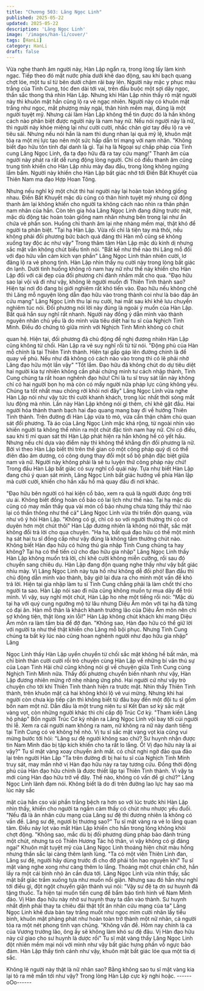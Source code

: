 ```yaml
---
title: "Chương 503: Lăng Ngọc Linh"
published: 2025-05-22
updated: 2025-05-22
description: 'Lăng Ngọc Linh'
image: '/images/han-li/cover/'
tags: [HanLi]
category: HanLi
draft: false
---
```


Vừa nghe thanh âm người này, Hàn Lập ngẩn ra, trong lòng lấy
làm kinh ngạc.
Tiếp theo đó mặt nước phía dưới khẽ dao động, sau khi bạch
quang chợt lóe, một tu sĩ từ bên dưới chậm rãi bay lên.
Người này mặc y phục màu trắng của Tinh Cung, tóc đen dài tới
vai, trên đầu buộc một sợi dây ngọc, thần sắc thong thả nhìn Hàn
Lập.
Nhưng khi Hàn Lập nhìn thấy rõ mặt người này thì khuôn mặt hắn
cũng lộ ra vẻ ngạc nhiên.
Người này có khuôn mặt trắng như ngọc, mắt phượng mày ngài,
thân hình mềm mại, đúng là một người tuyệt mỹ. Nhưng cái làm
Hàn Lập không thể tin được đó là hắn không cách nào phân biệt
được người này là nam hay nữ.
Nếu nói người này là nữ, thì người này khóe miệng lại như cười
cười, nhấc chân giơ tay đều lộ ra vẻ tiêu sái. Nhưng nếu nói hắn
là nam thì dung nhan lại quá mỹ lệ, khuôn mặt tỏa ra một mị lực
tạo nên một sức hấp dẫn trí mạng với nam nhân.
"Không biết đạo hữu tôn tính đại danh là gì. Tại hạ là Ngoại sự
chấp pháp của Tinh cung Lăng Ngọc Linh, đa tạ đạo hữu đã ra
tay cứu mạng!"
Thanh âm của người này phát ra rất dễ rung động lòng người.
Chỉ có điều thanh âm cũng trung tính khiến cho Hàn Lập nhíu
mày đau đầu, trong lòng không ngừng lẩm bẩm.
Người này khiến cho Hàn Lập bất giác nhớ tới Điền Bất Khuyết
của Thiên Nam ma đạo Hợp Hoan Tông.

Nhưng nếu nghĩ kỹ một chút thì hai người này lại hoàn toàn
không giống nhau.
Điền Bất Khuyết mặc dù cũng có thân hình tuyệt mỹ nhưng cử
động thanh âm lại không khiến cho người ta không cách nào nhìn
ra thân phận nam nhân của hắn.
Còn tên gia hỏa Lăng Ngọc Linh đang đứng trước mặt, mặc dù
động tác hoàn toàn giống nam nhân nhưng bên trong lại như ẩn
chứa vẻ phấn son. Huống chi thanh âm lại nhẹ nhàng mềm mại,
thật khó để người ta phân biệt.
"Tại hạ Hàn Lập. Vừa rồi chỉ là tiện tay mà thôi, nếu không phải
đối phương bức bách quá đáng thì Hàn mỗ cũng sẽ không xuống
tay độc ác như vậy" Trong thâm tâm Hàn Lập mặc dù kinh dị
nhưng sắc mặt vẫn không chút biểu tình nói.
"Bất kể như thế nào thì Lăng mỗ đối với đạo hữu vẫn cảm kích
vạn phần" Lăng Ngọc Linh thản nhiên cười, lơ đãng lộ ra vẻ
phong tình.
Hàn Lập nhìn thấy nụ cười này trong lòng bất giác ớn lạnh. Dưới
tình huống không rõ nam hay nữ như thế này khiến cho Hàn Lập
đối với cái đẹp của đối phương chỉ đành nhắm mắt cho qua.
"Đạo hữu sao lại vội vã đi như vậy, không lẽ người muốn đi Thiên
Tinh thành sao? Hiện tại nơi đó đang bị giới nghiêm rất khó tiến
vào. Đạo hữu nếu không chê thì Lăng mỗ nguyện lòng dẫn đạo
hữu vào trong thành coi như là báo đáp ân cứu mạng" Lăng Ngọc
Linh thu lại nụ cười, hai mắt sau khi khẽ lưu chuyển nghiêm túc
nói.
Đối phương nói lời này đúng là ngoài ý muốn của Hàn Lập.
Bất quá hắn suy nghĩ rất nhanh. Người này đồng ý dẫn mình vào
thành nguyên nhân chủ yếu là do mình vừa tiêu diệt hai tu sĩ của
Nghịch Tinh Minh.
Điều đó chứng tỏ giữa mình với Nghịch Tinh Minh không có chút

quan hệ.
Hiện tại, đối phương đã chủ động đề nghị đương nhiên Hàn Lập
cũng không từ chối. Hàn Lập ra vẻ suy nghĩ rồi từ từ nói.
"Động phủ của Hàn mỗ chính là tại Thiên Tinh thành. Hiện tại gấp
gáp lên đường chính là để quay về phủ. Nếu như đã không có
cách nào vào trong thì có lẽ phải nhờ Lăng đạo hữu một lần vậy"
"Tốt lắm. Đạo hữu đã không chút do dự tiêu diệt hai người kia tự
nhiên không cần phải chứng minh tư cách nhập thành, Tinh Cung
chúng ta rất hoan nghênh đạo hữu! Chỉ là tu sĩ truy sát lần này
không chỉ có hai người bọn họ mà còn có mấy người nữa pháp
lực cũng không yếu. Chúng ta tốt nhất mau chóng rời khỏi nơi
đây" Lăng Ngọc Linh vừa nghe Hàn Lập nói như vậy tức thì cười
khanh khách, trong lúc nhất thời sóng mắt lưu động mà nhìn.
Lần này Hàn Lập không nói gì thêm, chỉ khẽ gật đầu. Hai người
hóa thành thanh bạch hai đạo quang mang bay đi về hướng
Thiên Tinh thành.
Trên đường đi Hàn Lập vừa tò mò, vừa cẩn thận chăm chú quan
sát đối phương.
Tà áo của Lăng Ngọc Linh mặc khá rộng, từ ngoài nhìn vào khiến
người ta không thể nhìn ra một chút đặc tính nam hay nữ. Chỉ có
điều, sau khi tỉ mỉ quan sát thì Hàn Lập phát hiện ra hắn không hề
có yết hầu.
Nhưng nếu chỉ dựa vào điểm này thì không thể khẳng địn đối
phương là nữ. Bởi vì theo Hàn Lập biết thì trên thế gian có một
công pháp quỷ dị có thể điên đảo âm dương, có công dụng thay
đổi một số bộ phận đặc biệt giữa nam và nữ. Người này không
phải là sẽ tu luyện thứ công pháp này chứ!
Trong đầu Hàn Lập bất giác có suy nghĩ cổ quái này.
Tựa như biết Hàn Lập đang chú ý quan sát mình, Lăng Ngọc Linh
bất giác hướng về phía Hàn lập mà cười cười, khiến cho hắn xấu
hổ mà quay đầu đi nơi khác.

"Đạo hữu bên người có hai kiện cổ bảo, xem ra quả là người
được ông trời ưu ái. Không biết đồng hoàn cổ bảo có lai lịch như
thế nào. Tại hạ mặc dù cũng có may mắn thấy qua vài món cổ
bảo nhưng chưa từng thấy thứ nào lại có thần thông như thế cả"
Lăng Ngọc Linh vừa thi triển độn quang, vừa như vô ý hỏi Hàn
Lập.
"Không có gì, chỉ có so với người thường thì có cơ duyên hơn một
chút thôi" Hàn Lập đương nhiên là không nói thật, sắc mặt không
đổi trả lời cho qua chuyện.
"Ha ha, bất quá đạo hữu có thể một mình hạ sát hai tu sĩ đồng
cấp như vậy đúng là không tầm thường chút nào. Không biết Hàn
đạo hữu có hứng thú gia nhập Tinh Cung chúng ta hay không?
Tại hạ có thể tiến cử cho đạo hữu gia nhập" Lăng Ngọc Linh thấy
Hàn Lập không muốn trả lời, chỉ khẽ cười không miễn cưỡng, rồi
sau đó chuyển sang chiêu dụ.
Hàn Lập đang độn quang nghe thấy như vậy bất giác nhíu mày.
Vị Lăng Ngọc Linh này tựa hồ như không dễ đối phó! Ban đầu thì
chủ động dẫn mình vào thành, bây giờ lại đưa ra cho mình một
vấn đề khó trả lời.
Hiện tại gia nhập làm tu sĩ Tinh Cung chẳng phải là làm chốt thí
cho người ta sao. Hàn Lập nói sao đi nữa cũng không muốn tự
mua dây để trói mình.
Vì vậy, suy nghĩ một chút, Hàn Lập ho nhẹ một tiếng rồi nói:
"Mặc dù tại hạ với quý cung ngưỡng mộ từ lâu nhưng Diệu Âm
môn với tại hạ đã từng có đại ân. Hàn mỗ thân là khách khanh
trưởng lão của Diệu Âm môn nên chỉ sợ không tiện, thật lòng xin
lỗi!" Hàn Lập không chút khách khí mang Diệu Âm môn ra làm
tấm bia để đỡ đạn.
"Không sao, Hàn đạo hữu có thể giữ lời với người ta như thế thật
khiến cho Lăng mỗ bội phục. Nhưng Tinh Cung chúng ta bất kỳ
lúc nào cũng hoan nghênh người như đạo hữu gia nhập" Lăng

Ngọc Linh thấy Hàn Lập uyển chuyển từ chối sắc mặt không hề
bất mãn, mà chỉ bình thản cười cười rồi trò chuyện cùng Hàn Lập
về những bí văn thú sự của Loạn Tinh Hải chứ cũng không nói gì
về chuyện giữa Tinh Cung cùng Nghịch Tinh Minh nữa.
Thấy đối phương chuyển biến nhanh như vậy, Hàn Lập đương
nhiên mừng rỡ nhẹ nhàng ứng phó.
Hai người cứ như vậy trò chuyện cho tới khi Thiên Tinh thành
hiện ra trước mặt. Nhìn thấy Thiên Tinh thành, trên khuôn mặt cả
hai không khỏi lộ vẻ vui mừng.
Nhưng khi hai người còn chưa kịp tiếp cận thì không biết từ đâu
bay đến một đội tu sĩ gồm bốn nam một nữ.
Dẫn đầu là một trung niên tu sĩ Kết Đan sơ kỳ sắc mặt vàng vọt,
còn những người khác thì chỉ cấp độ Trúc Cơ kỳ.
"Tham kiến Lăng hộ pháp" Bốn người Trúc Cơ kỳ nhận ra Lăng
Ngọc Lình vội bay tới cúi người thi lễ.
Xem ra cái người nam không ra nam, nữ không ra nữ này danh
tiếng tại Tinh Cung có vẻ không hề nhỏ.
Vị tu sĩ sắc mặt vàng vọt kia cũng vui mừng bước tới hỏi:
"Lăng sư đệ người không sao chứ? Sư huynh nhận được tin Nam
Minh đảo bị tập kích khiến cho ta rất lo lắng. Ồ! Vị đạo hữu này là
ai vậy?"
Tu sĩ mặt vàng xoay chuyển ánh mắt. có chút nghi ngờ đảo qua
đảo lại trên người Hàn Lập
"Ta trên đường đi bị hai tu sĩ của Nghịch Tinh Minh truy sát, may
mắn nhờ vị Hàn đạo hữu này ra tay tương cứu. Đồng thời động
phủ của Hàn đạo hữu chính là được thiết lập tại Thiên Tinh thành.
Vì vậy ta mới cùng Hàn đạo hữu trở về đây. Thế nào, không có
vấn đề gì chứ?" Lăng Ngọc Linh lãnh đạm nói.
Không biết là do đi trên đường lao lực hay sao mà lúc này sắc

mặt của hắn cso vài phần trắng bệch ra hơn so với lúc trước khi
Hàn Lập nhìn thấy, khiến cho người ta ngầm cảm thấy có chút
nhu nhược yếu đuối.
"Nếu đã là ân nhân cứu mạng của Lăng sư đệ thì đương nhiên là
không có vấn đề. Lăng sư đệ, ngươi bị thương sao?"
Tu sĩ mặt vàng ra vẻ lo lắng quan tâm. Điều này lọt vào mắt Hàn
Lập khiến cho hắn trong lòng không khỏi chợt động.
"Không sao, mắc dù bị đối phương dùng pháp bảo đánh trúng một
chút, nhưng ta có Thiên Hương Tác hộ thân, vì vậy không có gì
đáng ngại" Khuôn mặt tuyệt mỹ của Lăng Ngọc Linh thoáng hiện
chút màu hồng nhưng thần sắc lại càng thêm lạnh lùng.
"Ta có một viên Thiên Linh đan, Lăng sư đệ, người hãy dùng
trước đi cho đỡ phải tổn hao nguyên khí" Tu sĩ mặt vàng nghe
xong như càng thêm lo lắng. Thoáng một chút chần chờ, hắn lấy
ra một cái bình nhỏ ân cần đưa tới.
Lăng Ngọc Linh vừa nhìn thấy, sắc mặt bất giác trầm xuống tựa
như muốn nổi giận. Nhưng sau đó hắn như nghĩ tới điều gì, đột
ngột chuyển giận thành vui nói:
"Vậy sư đệ tạ ơn sư huynh đã tặng thuốc. Ta hiện tại muốn tiến
cung để bẩm báo tình hình về Nam Minh đảo. Vị Hàn đạo hữu
này nhờ sư huynh thay ta dẫn vào thành. Sư huynh nhất định phải
thay ta chiêu đãi thật tốt ân nhân cứu mạng của ta" Lăng Ngọc
Linh khẽ đưa bàn tay trắng muốt như ngọc mỉm cười nhân lấy
tiểu bình, khuôn mặt phảng phát như hoàn toàn trở thành một nữ
nhân, cả người tỏa ra một nét phong tình vạn chủng.
"Không vấn đề. Hôm nay chính là ca của Vương trưởng lão, ông
ấy sẽ không làm khó sư đệ đâu. Vị Hàn đạo hữu này cứ giao cho
sư huynh là dược rồi" Tu sĩ mặt vàng thấy Lăng Ngọc Linh đột
nhiên mềm mại nói với mình như vậy bất giác hưng phấn vỗ ngực
bảo đảm.
Hàn Lập thấy tình cảnh như vậy, khuôn mặt bất giác lóe qua một
tia dị sắc.

Không lẽ người này thật là nữ nhân sao? Bằng không sao tu sĩ
mặt vàng kia lại tỏ ra mê mẩn tới như vậy?
Trong lòng Hàn Lập cực kỳ nghi hoặc.
------oOo------
